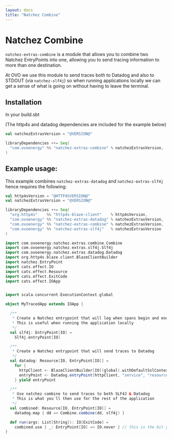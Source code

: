 ```yaml
---
layout: docs
title: "Natchez Combine"
---
```


# Natchez Combine

`natchez-extras-combine` is a module that allows you to combine two Natchez EntryPoints into one,
allowing you to send tracing information to more than one destination.

At OVO we use this module to send traces both to Datadog and also to STDOUT (via `natchez-slf4j`) so when
running applications locally we can get a sense of what is going on without having to leave the terminal.

## Installation

In your build.sbt

(The http4s and datadog dependencies are included for the example below)

```scala
val natchezExtrasVersion = "@VERSION@"

libraryDependencies ++= Seq(
  "com.ovoenergy" %% "natchez-extras-combine" % natchezExtrasVersion,
)
```

## Example usage:

This example combines `natchez-extras-datadog` and `natchez-extras-slf4j` hence requires the following:

```scala
val http4sVersion = "@HTTP4SVERSION@"
val natchezExtrasVersion = "@VERSION@"

libraryDependencies ++= Seq(
  "org.http4s"    %% "http4s-blaze-client"    % http4sVersion,
  "com.ovoenergy" %% "natchez-extras-datadog" % natchezExtrasVersion,
  "com.ovoenergy" %% "natchez-extras-combine" % natchezExtrasVersion,
  "com.ovoenergy" %% "natchez-extras-slf4j"   % natchezExtrasVersion
)
```

```scala mdoc
import com.ovoenergy.natchez.extras.combine.Combine
import com.ovoenergy.natchez.extras.slf4j.Slf4j
import com.ovoenergy.natchez.extras.datadog.Datadog
import org.http4s.blaze.client.BlazeClientBuilder
import natchez.EntryPoint
import cats.effect.IO
import cats.effect.Resource
import cats.effect.ExitCode
import cats.effect.IOApp


import scala.concurrent.ExecutionContext.global

object MyTracedApp extends IOApp {

  /**
   * Create a Natchez entrypoint that will log when spans begin and end
   * This is useful when running the application locally
   */
  val slf4j: EntryPoint[IO] =
    Slf4j.entryPoint[IO]

  /**
   * Create a Natchez entrypoint that will send traces to Datadog
   */
  val datadog: Resource[IO, EntryPoint[IO]] =
    for {
      httpClient <- BlazeClientBuilder[IO](global).withDefaultSslContext.resource
      entryPoint <- Datadog.entryPoint(httpClient, "service", "resource")
    } yield entryPoint

  /**
   * Use natchez-combine to send traces to both SLF4J & Datadog
   * This is what you'll then use for the rest of the application
   */
  val combined: Resource[IO, EntryPoint[IO]] =
    datadog.map { dd => Combine.combine(dd, slf4j) }

  def run(args: List[String]): IO[ExitCode] =
    combined.use { _: EntryPoint[IO] => IO.never } // this is the bit you have to do
}
```
